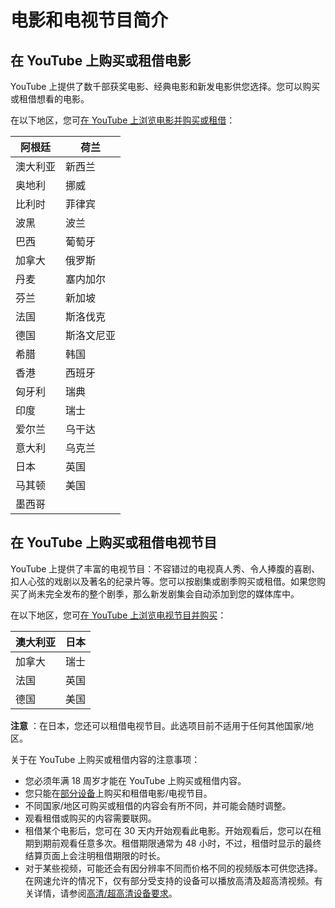 # 电影和电视节目简介

## 在 YouTube 上购买或租借电影

YouTube 上提供了数千部获奖电影、经典电影和新发电影供您选择。您可以购买或租借想看的电影。

在以下地区，您可[在 YouTube 上浏览电影并购买或租借](https://www.youtube.com/movies)：

|阿根廷|荷兰|
| --- | --- |
|澳大利亚|新西兰|
|奥地利|挪威|
|比利时|菲律宾|
|波黑|波兰|
|巴西|葡萄牙|
|加拿大|俄罗斯|
|丹麦|塞内加尔|
|芬兰|新加坡|
|法国|斯洛伐克|
|德国|斯洛文尼亚|
|希腊|韩国|
|香港|西班牙|
|匈牙利|瑞典|
|印度|瑞士|
|爱尔兰|乌干达|
|意大利|乌克兰|
|日本|英国|
|马其顿|美国|
|墨西哥||

## 在 YouTube 上购买或租借电视节目

YouTube 上提供了丰富的电视节目：不容错过的电视真人秀、令人捧腹的喜剧、扣人心弦的戏剧以及著名的纪录片等。您可以按剧集或剧季购买或租借。如果您购买了尚未完全发布的整个剧季，那么新发剧集会自动添加到您的媒体库中。

在以下地区，您可[在 YouTube 上浏览电视节目并购买](https://www.youtube.com/shows)：

|澳大利亚|日本|
| --- | --- |
|加拿大|瑞士|
|法国|英国|
|德国|美国|

**注意** ：在日本，您还可以租借电视节目。此选项目前不适用于任何其他国家/地区。

关于在 YouTube 上购买或租借内容的注意事项：

* 您必须年满 18 周岁才能在 YouTube 上购买或租借内容。
* 您只能在[部分设备](https://support.google.com/youtube/answer/1231720)上购买和租借电影/电视节目。
* 不同国家/地区可购买或租借的内容会有所不同，并可能会随时调整。
* 观看租借或购买的内容需要联网。
* 租借某个电影后，您可在 30 天内开始观看此电影。开始观看后，您可以在租期到期前观看任意多次。租借期限通常为 48 小时，不过，租借时显示的最终结算页面上会注明租借期限的时长。
* 对于某些视频，可能还会有因分辨率不同而价格不同的视频版本可供您选择。在网速允许的情况下，仅有部分受支持的设备可以播放高清及超高清视频。有关详情，请参阅[高清/超高清设备要求](https://support.google.com/youtube/answer/3306741)。